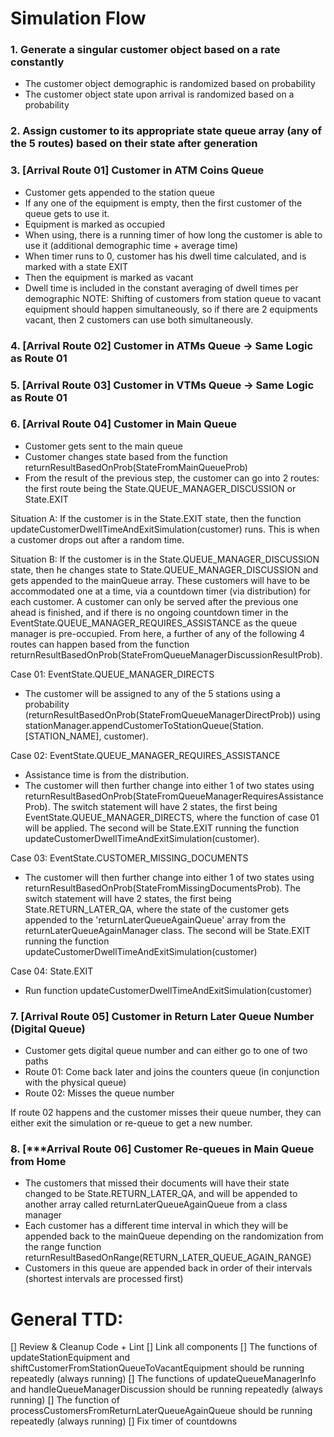 # Simulation Flow

### 1. Generate a singular customer object based on a rate constantly
- The customer object demographic is randomized based on probability
- The customer object state upon arrival is randomized based on a probability

### 2. Assign customer to its appropriate state queue array (any of the 5 routes) based on their state after generation

### 3. [Arrival Route 01] Customer in ATM Coins Queue
- Customer gets appended to the station queue
- If any one of the equipment is empty, then the first customer of the queue gets to use it.
- Equipment is marked as occupied
- When using, there is a running timer of how long the customer is able to use it (additional demographic time + average time)
- When timer runs to 0, customer has his dwell time calculated, and is marked with a state EXIT
- Then the equipment is marked as vacant
- Dwell time is included in the constant averaging of dwell times per demographic
NOTE: Shifting of customers from station queue to vacant equipment should happen simultaneously, so if there are 2 equipments vacant, then 2 customers can use both simultaneously.

### 4. [Arrival Route 02] Customer in ATMs Queue -> Same Logic as Route 01

### 5. [Arrival Route 03] Customer in VTMs Queue -> Same Logic as Route 01

### 6. [Arrival Route 04] Customer in Main Queue
- Customer gets sent to the main queue
- Customer changes state based from the function returnResultBasedOnProb(StateFromMainQueueProb)
- From the result of the previous step, the customer can go into 2 routes: the first route being the State.QUEUE_MANAGER_DISCUSSION or State.EXIT

Situation A: If the customer is in the State.EXIT state, then the function updateCustomerDwellTimeAndExitSimulation(customer) runs. This is when a customer drops out after a random time. 

Situation B: If the customer is in the State.QUEUE_MANAGER_DISCUSSION state, then he changes state to State.QUEUE_MANAGER_DISCUSSION and gets appended to the mainQueue array. These customers will have to be accommodated one at a time, via a countdown timer (via distribution) for each customer. A customer can only be served after the previous one ahead is finished, and if there is no ongoing countdown timer in the EventState.QUEUE_MANAGER_REQUIRES_ASSISTANCE as the queue manager is pre-occupied. From here, a further of any of the following 4 routes can happen based from the function returnResultBasedOnProb(StateFromQueueManagerDiscussionResultProb).

Case 01: EventState.QUEUE_MANAGER_DIRECTS
- The customer will be assigned to any of the 5 stations using a probability (returnResultBasedOnProb(StateFromQueueManagerDirectProb)) using stationManager.appendCustomerToStationQueue(Station.[STATION_NAME], customer).

Case 02: EventState.QUEUE_MANAGER_REQUIRES_ASSISTANCE
- Assistance time is from the distribution.
- The customer will then further change into either 1 of two states using returnResultBasedOnProb(StateFromQueueManagerRequiresAssistanceProb). The switch statement will have 2 states, the first being EventState.QUEUE_MANAGER_DIRECTS, where the function of case 01 will be applied. The second will be State.EXIT running the function updateCustomerDwellTimeAndExitSimulation(customer).

Case 03: EventState.CUSTOMER_MISSING_DOCUMENTS
- The customer will then further change into either 1 of two states using returnResultBasedOnProb(StateFromMissingDocumentsProb). The switch statement will have 2 states, the first being State.RETURN_LATER_QA, where the state of the customer gets appended to the 'returnLaterQueueAgainQueue' array from the returnLaterQueueAgainManager class. The second will be State.EXIT running the function updateCustomerDwellTimeAndExitSimulation(customer)

Case 04: State.EXIT
- Run function updateCustomerDwellTimeAndExitSimulation(customer)

### 7. [Arrival Route 05] Customer in Return Later Queue Number (Digital Queue)
- Customer gets digital queue number and can either go to one of two paths
- Route 01: Come back later and joins the counters queue (in conjunction with the physical queue) 
- Route 02: Misses the queue number

If route 02 happens and the customer misses their queue number, they can either exit the simulation or re-queue to get a new number.

### 8. [***Arrival Route 06] Customer Re-queues in Main Queue from Home
- The customers that missed their documents will have their state changed to be State.RETURN_LATER_QA, and will be appended to another array called returnLaterQueueAgainQueue from a class manager
- Each customer has a different time interval in which they will be appended back to the mainQueue depending on the randomization from the range function returnResultBasedOnRange(RETURN_LATER_QUEUE_AGAIN_RANGE)
- Customers in this queue are appended back in order of their intervals (shortest intervals are processed first)



# General TTD:
[] Review & Cleanup Code + Lint
[] Link all components
[] The functions of updateStationEquipment and shiftCustomerFromStationQueueToVacantEquipment should be running repeatedly (always running)
[] The functions of updateQueueManagerInfo and handleQueueManagerDiscussion should be running repeatedly (always running)
[] The function of processCustomersFromReturnLaterQueueAgainQueue should be running repeatedly (always running)
[] Fix timer of countdowns
